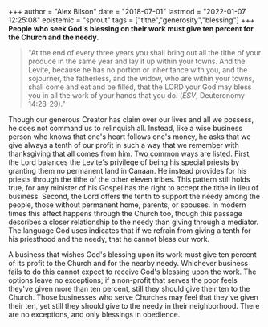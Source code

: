 +++
author = "Alex Bilson"
date = "2018-07-01"
lastmod = "2022-01-07 12:25:08"
epistemic = "sprout"
tags = ["tithe","generosity","blessing"]
+++
**People who seek God's blessing on their work must give ten percent for the Church and the needy.**

> "At the end of every three years you shall bring out all the tithe of your produce in the same year and lay it up within your towns. And the Levite, because he has no portion or inheritance with you, and the sojourner, the fatherless, and the widow, who are within your towns, shall come and eat and be filled, that the LORD your God may bless you in all the work of your hands that you do. (_ESV_, Deuteronomy 14:28-29)."

Though our generous Creator has claim over our lives and all we possess, he does not command us to relinquish all. Instead, like a wise business person who knows that one's heart follows one's money, he asks that we give always a tenth of our profit in such a way that we remember with thanksgiving that all comes from him. Two common ways are listed. First, the Lord balances the Levite's privilege of being his special priests by granting them no permanent land in Canaan. He instead provides for his priests through the tithe of the other eleven tribes. This pattern still holds true, for any minister of his Gospel has the right to accept the tithe in lieu of business. Second, the Lord offers the tenth to support the needy among the people, those without permanent home, parents, or spouses. In modern times this effect happens through the Church too, though this passage describes a closer relationship to the needy than giving through a mediator. The language God uses indicates that if we refrain from giving a tenth for his priesthood and the needy, that he cannot bless our work.

A business that wishes God's blessing upon its work must give ten percent of its profit to the Church and for the nearby needy. Whichever business fails to do this cannot expect to receive God's blessing upon the work. The options leave no exceptions; if a non-profit that serves the poor feels they've given more than ten percent, still they should give their ten to the Church. Those businesses who serve Churches may feel that they've given their ten, yet still they should give to the needy in their neighborhood. There are no exceptions, and only blessings in obedience.
